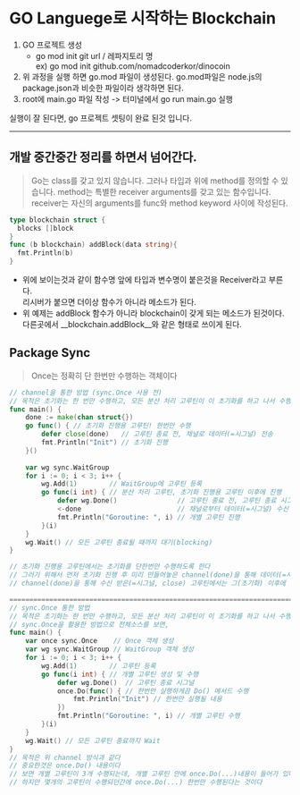 # GO Languege로 시작하는 Blockchain
1. GO 프로젝트 생성
   * go mod init git url / 레파지토리 명    
      ex) go mod init github.com/nomadcoderkor/dinocoin
2. 위 과정을 실행 하면 go.mod 파일이 생성된다. go.mod파일은 node.js의 package.json과 비슷한 파일이라 생각하면 된다.
3. root에 main.go 파일 작성 -> 터미널에서 go run main.go 실행

실행이 잘 된다면, go 프로젝트 셋팅이 완료 된것 입니다.   

---

## 개발 중간중간 정리를 하면서 넘어간다.
> Go는 class를 갖고 있지 않습니다. 그러나 타입과 위에 method를 정의할 수 있습니다.
> method는 특별한 receiver arguments를 갖고 있는 함수입니다.
> receiver는 자신의 arguments를 func와 method keyword 사이에 작성된다.
```go
type blockchain struct {
  blocks []block
}
func (b blockchain) addBlock(data string){
  fmt.Println(b)
}
```
* 위에 보이는것과 같이 함수명 앞에 타입과 변수명이 붙은것을 Receiver라고 부른다.   
  리시버가 붙으면 더이상 함수가 아니라 메소드가 된다. 
* 위 예제는 addBlock 함수가 아니라 blockchain이 갖게 되는 메소드가 된것이다.
  다른곳에서 __blockchain.addBlock__와 같은 형태로 쓰이게 된다.

## Package Sync
> Once는 정확히 단 한번만 수행하는 객체이다
```go
// channel을 통한 방법 (sync.Once 사용 전)
// 목적은 초기화는 한 번만 수행하고, 모든 분산 처리 고루틴이 이 초기화를 하고 나서 수행되어야 하는 경우!
func main() {
    done := make(chan struct{})
    go func() { // 초기화 진행용 고루틴! 한번만 수행
        defer close(done)   // 고루틴 종료 전, 채널로 데이터(=시그널) 전송
        fmt.Println("Init") // 초기화 진행
    }()
 
    var wg sync.WaitGroup
    for i := 0; i < 3; i++ {
        wg.Add(1)        // WaitGroup에 고루틴 등록
        go func(i int) { // 분산 처리 고루틴, 초기화 진행용 고루틴 이후에 진행
            defer wg.Done()               // 고루틴 종료 전, 고루틴 종료 시그널 발생
            <-done                        // 채널로부터 데이터(=시그널) 수신
            fmt.Println("Goroutine: ", i) // 개별 고루틴 진행
        }(i)
    }
    wg.Wait() // 모든 고루틴 종료될 때까지 대기(blocking)
}

// 초기화 진행용 고루틴에서는 초기화를 단한번만 수행하도록 한다
// 그러기 위해서 먼저 초기화 진행 후 미리 만들어놓은 channel(done)을 통해 데이터(=시그널, close)을 전송한다
// channel(done)을 통해 수신 받은(=시그널, close) 고루틴에서는 그(초기화) 이후에 작업을 수행한다

==================================================================================
// sync.Once 통한 방법
// 목적은 초기화는 한 번만 수행하고, 모든 분산 처리 고루틴이 이 초기화를 하고 나서 수행되어야 하는 경우!
// sync.Once을 활용한 방법으로 전체소스를 보면,
func main() {
    var once sync.Once    // Once 객체 생성
    var wg sync.WaitGroup // WaitGroup 객체 생성
    for i := 0; i < 3; i++ {
        wg.Add(1)        // 고루틴 등록
        go func(i int) { // 개별 고루틴 생성 및 수행
            defer wg.Done()  // 고루틴 종료 시그널
            once.Do(func() { // 한번만 실행하게끔 Do() 메서드 수행
                fmt.Println("Init") // 한번만 실행될 내용
            })
            fmt.Println("Goroutine: ", i) // 개별 고루틴 수행
        }(i)
    }
    wg.Wait() // 모든 고루틴 종료까지 Wait
}
// 목적은 위 channel 방식과 같다
// 중요한것은 once.Do() 내용이다
// 보면 개별 고루틴이 3개 수행되는데, 개별 고루틴 안에 once.Do(...)내용이 들어가 있다
// 하지만 몇개의 고루틴이 수행되던간에 once.Do(...) 한번만 수행된다는 것이다
```



